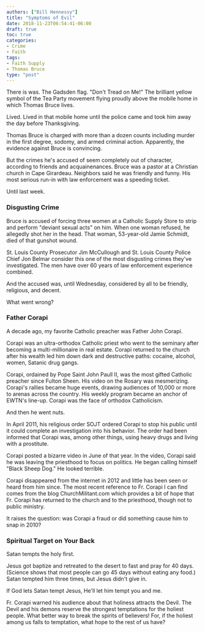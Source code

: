 ```yaml
---
authors: ["Bill Hennessy"]
title: "Symptoms of Evil"
date: 2018-11-23T06:54:41-06:00
draft: true
toc: true
categories:
- Crime
- Faith
tags:
- Faith Supply
- Thomas Bruce
type: "post"
---
```


There is was. The Gadsden flag. "Don't Tread on Me!" The brilliant yellow symbol of the Tea Party movement flying proudly above the mobile home in which Thomas Bruce lives. 

Lived. Lived in that mobile home until the police came and took him away the day before Thanksgiving.

Thomas Bruce is charged with more than a dozen counts including murder in the first degree, sodomy, and armed criminal action. Apparently, the evidence against Bruce is convincing. 

But the crimes he's accused of seem completely out of character, according to friends and acquainenances. Bruce was a pastor at a Christian church in Cape Girardeau. Neighbors said he was friendly and funny. His most serious run-in with law enforcement was a speeding ticket. 

Until last week. 

### Disgusting Crime

Bruce is accused of forcing three women at a Catholic Supply Store to strip and perform "deviant sexual acts" on him. When one woman refused, he allegedly shot her in the head. That woman, 53-year-old Jamie Schmidt, died of that gunshot wound. 

St. Louis County Prosecutor Jim McCullough and St. Louis County Police Chief Jon Belmar consider this one of the most disgusting crimes they've investigated. The men have over 60 years of law enforcement experience combined. 

And the accused was, until Wednesday, considered by all to be friendly, religious, and decent. 

What went wrong? 

### Father Corapi

A decade ago, my favorite Catholic preacher was Father John Corapi. 

Corapi was an ultra-orthodox Catholic priest who went to the seminary after becoming a multi-millionaire in real estate. Corapi returned to the church after his wealth led him down dark and destructive paths: cocaine, alcohol, women, Satanic drug gangs. 

Corapi, ordained by Pope Saint John Paull II, was the most gifted Catholic preacher since Fulton Sheen. His video on the Rosary was mesmerizing. Corapi's rallies became huge events, drawing audiences of 10,000 or more to arenas across the country. His weekly program became an anchor of EWTN's line-up. Corapi was the face of orthodox Catholicism. 

And then he went nuts. 

In April 2011, his religious order SOJT ordered Corapi to stop his public until it could complete an investigation into his behavior. The order had been informed that Corapi was, among other things, using heavy drugs and living with a prostitute. 

Corapi posted a bizarre video in June of that year. In the video, Corapi said he was leaving the priesthood to focus on politics. He began calling himself "Black Sheep Dog." He looked terrible. 

Corapi disappeared from the internet in 2012 and little has been seen or heard from him since. The most recent reference to Fr. Corapi I can find comes from the blog ChurchMilitant.com which provides a bit of hope that Fr. Corapi has returned to the church and to the priesthood, though not to public ministry. 

It raises the question: was Corapi a fraud or did something cause him to snap in 2010? 

### Spiritual Target on Your Back

Satan tempts the holy first. 

Jesus got baptize and retreated to the desert to fast and pray for 40 days. (Science shows that most people can go 45 days without eating any food.) Satan tempted him three times, but Jesus didn't give in. 

If God lets Satan tempt Jesus, He'll let him tempt you and me. 

Fr. Corapi warned his audience about that holiness attracts the Devil. The Devil and his demons reserve the strongest temptations for the holiest people. What better way to break the spirits of believers! For, if the holiest among us falls to temptation, what hope to the rest of us have?

